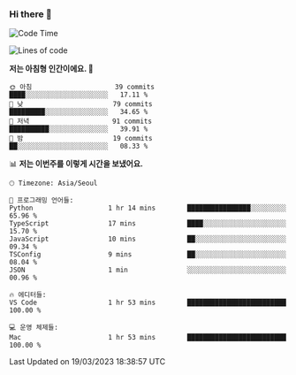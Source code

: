 ### Hi there 👋

<!--START_SECTION:waka-->
![Code Time](http://img.shields.io/badge/Code%20Time-91%20hrs%2021%20mins-blue)

![Lines of code](https://img.shields.io/badge/%EC%A0%80%EB%8A%94%20%EC%97%AC%ED%83%9C%EA%B9%8C%EC%A7%80%20-11.2%20million%20%EC%A4%84%EC%9D%98%20%EC%BD%94%EB%93%9C%EB%A5%BC%20%EC%9E%91%EC%84%B1%ED%96%88%EC%96%B4%EC%9A%94.-blue)

**저는 아침형 인간이에요. 🐤** 

```text
🌞 아침                     39 commits          ████░░░░░░░░░░░░░░░░░░░░░   17.11 % 
🌆 낮　                     79 commits          █████████░░░░░░░░░░░░░░░░   34.65 % 
🌃 저녁                     91 commits          ██████████░░░░░░░░░░░░░░░   39.91 % 
🌙 밤　                     19 commits          ██░░░░░░░░░░░░░░░░░░░░░░░   08.33 % 
```


📊 **저는 이번주를 이렇게 시간을 보냈어요.** 

```text
🕑︎ Timezone: Asia/Seoul

💬 프로그래밍 언어들: 
Python                   1 hr 14 mins        ████████████████░░░░░░░░░   65.96 % 
TypeScript               17 mins             ████░░░░░░░░░░░░░░░░░░░░░   15.70 % 
JavaScript               10 mins             ██░░░░░░░░░░░░░░░░░░░░░░░   09.34 % 
TSConfig                 9 mins              ██░░░░░░░░░░░░░░░░░░░░░░░   08.04 % 
JSON                     1 min               ░░░░░░░░░░░░░░░░░░░░░░░░░   00.96 % 

🔥 에디터들: 
VS Code                  1 hr 53 mins        █████████████████████████   100.00 % 

💻 운영 체제들: 
Mac                      1 hr 53 mins        █████████████████████████   100.00 % 
```


 Last Updated on 19/03/2023 18:38:57 UTC
<!--END_SECTION:waka-->
